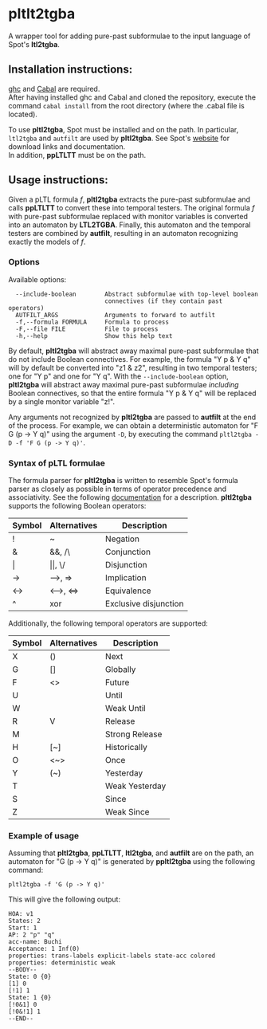 # pltlt2tgba
A wrapper tool for adding pure-past subformulae to the input language of Spot's **ltl2tgba**.

## Installation instructions:
[ghc](https://www.haskell.org/ghc/) and [Cabal](https://www.haskell.org/cabal/) are required.  
After having installed ghc and Cabal and cloned the repository, execute the command `cabal install` from the root directory (where the .cabal file is located).

To use **pltl2tgba**, Spot must be installed and on the path. In particular, `ltl2tgba` and `autfilt` are used by **pltl2tgba**. See Spot's [website](https://spot.lre.epita.fr/) for download links and documentation.  
In addition, **ppLTLTT** must be on the path.

## Usage instructions:
Given a pLTL formula *f*, **pltl2tgba** extracts the pure-past subformulae and calls **ppLTLTT** to convert these into temporal testers. The original formula *f* with pure-past subformulae replaced with monitor variables is converted into an automaton by **LTL2TGBA**. Finally, this automaton and the temporal testers are combined by **autfilt**, resulting in an automaton recognizing exactly the models of *f*.

### Options
Available options:
```
  --include-boolean        Abstract subformulae with top-level boolean
                           connectives (if they contain past operators)
  AUTFILT_ARGS             Arguments to forward to autfilt
  -f,--formula FORMULA     Formula to process
  -F,--file FILE           File to process
  -h,--help                Show this help text
```

By default, **pltl2tgba** will abstract away maximal pure-past subformulae that do not include Boolean connectives. For example, the formula "Y p & Y q" will by default be converted into "z1 & z2", resulting in two temporal testers; one for "Y p" and one for "Y q". With the `--include-boolean` option, **pltl2tgba** will abstract away maximal pure-past subformulae *including* Boolean connectives, so that the entire formula "Y p & Y q" will be replaced by a single monitor variable "z!".

Any arguments not recognized by **pltl2tgba** are passed to **autfilt** at the end of the process. For example, we can obtain a deterministic automaton for "F G (p -> Y q)" using the argument `-D`, by executing the command `pltl2tgba -D -f 'F G (p -> Y q)'`.

### Syntax of pLTL formulae
The formula parser for **pltl2tgba** is written to resemble Spot's formula parser as closely as possible in terms of operator precedence and associativity.
See the following [documentation](https://spot.lre.epita.fr/tl.pdf) for a description. **pltl2tgba** supports the following Boolean operators:

| Symbol | Alternatives | Description |
| ----------- | ----------- | ----------- |
| ! | ~ | Negation
| & | &&, /\\ | Conjunction |
| \| | \|\|, \\/ | Disjunction
| -> | -->, => | Implication
| <-> | <-->, <=> | Equivalence
| ^ | xor | Exclusive disjunction |

Additionally, the following temporal operators are supported:

| Symbol | Alternatives | Description |
| ----------- | ----------- | ----------- |
| X | () | Next |
| G | [] | Globally |
| F | <> | Future |
| U | | Until |
| W | | Weak Until |
| R | V | Release |
| M | | Strong Release |
| H | [~] | Historically |
| O | <~> | Once |
| Y | (~) | Yesterday |
| T | | Weak Yesterday |
| S | | Since |
| Z | | Weak Since |

### Example of usage

Assuming that **pltl2tgba**, **ppLTLTT**, **ltl2tgba**, and **autfilt** are on the path, an automaton for "G (p -> Y q)" is generated by **ppltl2tgba** using the following command:
```
pltl2tgba -f 'G (p -> Y q)'
```
This will give the following output:
```
HOA: v1
States: 2
Start: 1
AP: 2 "p" "q"
acc-name: Buchi
Acceptance: 1 Inf(0)
properties: trans-labels explicit-labels state-acc colored
properties: deterministic weak
--BODY--
State: 0 {0}
[1] 0
[!1] 1
State: 1 {0}
[!0&1] 0
[!0&!1] 1
--END--
```
